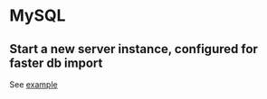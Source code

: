 # MySQL

## Start a new server instance, configured for faster db import

See [example](https://github.com/entrity/Computer-Usage/blob/master/examples/mysqld-new-instance.sh)

